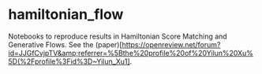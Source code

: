 # hamiltonian_flow
Notebooks to reproduce results in Hamiltonian Score Matching and Generative Flows. See the (paper)[https://openreview.net/forum?id=JJGfCvjpTV&amp;referrer=%5Bthe%20profile%20of%20Yilun%20Xu%5D(%2Fprofile%3Fid%3D~Yilun_Xu1].
